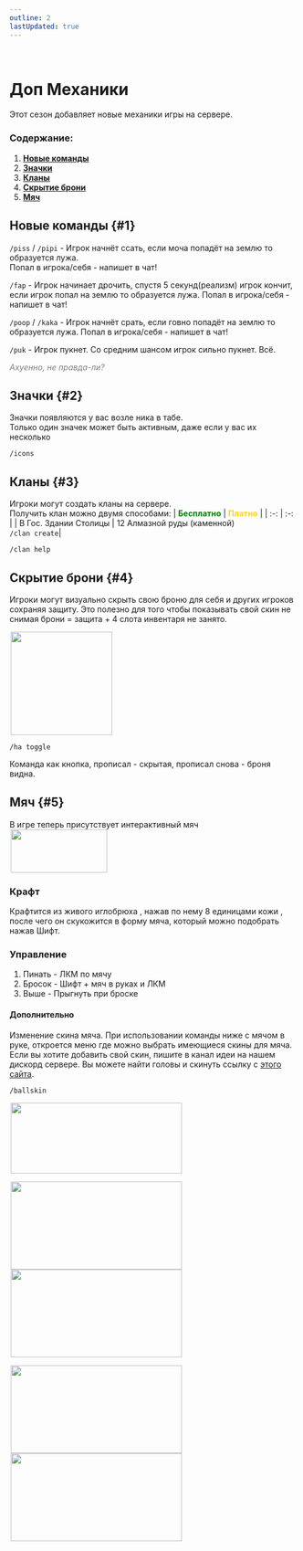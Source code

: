 ```yaml
---
outline: 2
lastUpdated: true
---
```


<Pill name="ML Legacy" link="./" icon="solar:archive-bold-duotone" color="#868dcc"  /><br/>
 
# Доп Механики
Этот сезон добавляет новые механики игры на сервере.

### Содержание:
1. **[ Новые команды ](#1)**
2. **[ Значки ](#2)**
3. **[ Кланы ](#3)**
4. **[ Скрытие брони ](#4)**
5. **[ Мяч ](#5)**


## Новые команды  {#1}
`/piss` / `/pipi` - Игрок начнёт ссать, если моча попадёт на землю то образуется лужа. <br/>
Попал в игрока/себя - напишет в чат!

`/fap` - Игрок начинает дрочить, спустя 5 секунд(реализм) игрок кончит,<br/> если игрок попал на землю то образуется лужа. Попал в игрока/себя - напишет в чат!

`/poop` / `/kaka` - Игрок начнёт срать, если говно попадёт на землю то образуется лужа. Попал в игрока/себя - напишет в чат!

`/puk` - Игрок пукнет. Со средним шансом игрок сильно пукнет. Всё. 

*<span style="color: gray;">Ахуенно, не правда-ли?</span>*

## Значки  {#2}
Значки появляются у вас возле ника в табе. <br/>
Только один значек может быть активным, даже если у вас их несколько 

```
/icons
```
## Кланы  {#3}
Игроки могут создать кланы на сервере.<br/>
Получить клан можно двумя способами:
| **<span style="color: green;">Бесплатно</span>** | **<span style="color: gold;">Платно</span>**   |
|                        :-:                       |                        :-:                     |
| В Гос. Здании Столицы                            | 12 Алмазной руды (каменной)<br/> `/clan create`|

```
/clan help
```


## Скрытие брони  {#4}
Игроки могут визуально скрыть свою броню для себя и других игроков сохраняя защиту.
Это полезно для того чтобы показывать свой скин не снимая брони = защита + 4 слота инвентаря не занято.

<img src="/WIKI/ML-Legacy/Additional-Mechanics/demo_img_2.png" style="display: inline; margin: 0 2px; vertical-align: middle;  width: 178px; height: 181px;" />

```
/ha toggle
```
Команда как кнопка, прописал - скрытая, прописал снова - броня видна.


## Мяч  {#5}

В игре теперь присутствует интерактивный мяч <img src="/WIKI/ML-Vanila-2/Additional-Mechanics/demo_img_4.png" style="display: inline; margin: 0 2px; vertical-align: middle;  width: 169px; height: 76px;" />

### Крафт 
Крафтится из живого иглобрюха  , нажав по нему 8 единицами кожи , после чего он скукожится в форму мяча, который можно подобрать нажав Шифт.

### Управление
1. Пинать - ЛКМ по мячу
2. Бросок - Шифт + мяч в руках и ЛКМ
3. Выше - Прыгнуть при броске

#### Дополнительно
Изменение скина мяча. При использовании команды ниже с мячом в руке, откроется меню где можно выбрать имеющиеся скины для мяча. Если вы хотите добавить свой скин, пишите в канал идеи на нашем дискорд сервере. Вы можете найти головы и скинуть ссылку с [этого сайта](https://minecraft-heads.com/).
``` 
/ballskin
```

<img src="/WIKI/ML-Vanila-2/Additional-Mechanics/demo_img_5.png" style="display: inline; margin: 0 2px; vertical-align: middle;  width: 300px; height: 124px;" />

<img src="/WIKI/ML-Vanila-2/Additional-Mechanics/demo_img_6.avif" style="display: inline; margin: 0 2px; vertical-align: middle;  width: 300px; height: 154px;" /> <img src="/WIKI/ML-Vanila-2/Additional-Mechanics/demo_img_7.avif" style="display: inline; margin: 0 2px; vertical-align: middle;  width: 300px; height: 154px;" /> 

<img src="/WIKI/ML-Vanila-2/Additional-Mechanics/demo_img_8.avif" style="display: inline; margin: 0 2px; vertical-align: middle;  width: 300px; height: 154px;" />  <img src="/WIKI/ML-Vanila-2/Additional-Mechanics/demo_img_9.avif" style="display: inline; margin: 0 2px; vertical-align: middle;  width: 300px; height: 154px;" /> 


